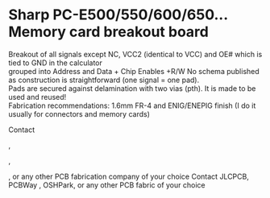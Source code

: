# Sharp PC-E500/550/600/650... Memory card breakout board
Breakout of all signals except NC, VCC2 (identical to VCC) and OE# which is tied to GND in the calculator<br>
grouped into Address and Data + Chip Enables +R/W
No schema published as construction is straightforward (one signal = one pad). <br>
Pads are secured against delamination with two vias (pth). It is made to be used and reused!<br>
Fabrication recommendations: 1.6mm FR-4 and ENIG/ENEPIG finish (I do it usually for connectors and memory cards)

Contact 

[JLCPCB]: https://jlcpcb.com/

, 

[PCBWay]: https://pcbway.com/

 , 

[OSHPark]: https://oshpark.com/

, or any other PCB fabrication company of your choice
Contact JLCPCB, PCBWay , OSHPark, or any other PCB fabric of your choice
